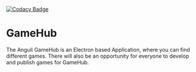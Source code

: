 [![Codacy Badge](https://api.codacy.com/project/badge/Grade/7fce11e4790d45b489be4ed83302c6bd)](https://www.codacy.com/app/finreinhard/GameHubClient?utm_source=github.com&amp;utm_medium=referral&amp;utm_content=AnguliNetworks/GameHubClient&amp;utm_campaign=Badge_Grade)
# GameHub
The Anguli GameHub is an Electron based Application, where you can find different games. There will also be an opportunity for everyone to develop and publish games for GameHub.
